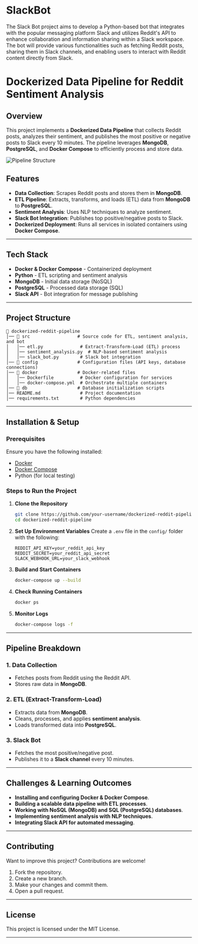 # SlackBot

The Slack Bot project aims to develop a Python-based bot that integrates with the popular messaging platform Slack and utilizes Reddit's API to enhance collaboration and information sharing within a Slack workspace. The bot will provide various functionalities such as fetching Reddit posts, sharing them in Slack channels, and enabling users to interact with Reddit content directly from Slack.
# Dockerized Data Pipeline for Reddit Sentiment Analysis

## Overview
This project implements a **Dockerized Data Pipeline** that collects Reddit posts, analyzes their sentiment, and publishes the most positive or negative posts to Slack every 10 minutes. The pipeline leverages **MongoDB**, **PostgreSQL**, and **Docker Compose** to efficiently process and store data.

![Pipeline Structure](../../_images/structure_reddit.svg)

## Features
- **Data Collection**: Scrapes Reddit posts and stores them in **MongoDB**.
- **ETL Pipeline**: Extracts, transforms, and loads (ETL) data from **MongoDB** to **PostgreSQL**.
- **Sentiment Analysis**: Uses NLP techniques to analyze sentiment.
- **Slack Bot Integration**: Publishes top positive/negative posts to Slack.
- **Dockerized Deployment**: Runs all services in isolated containers using **Docker Compose**.

---

## Tech Stack
- **Docker & Docker Compose** - Containerized deployment
- **Python** - ETL scripting and sentiment analysis
- **MongoDB** - Initial data storage (NoSQL)
- **PostgreSQL** - Processed data storage (SQL)
- **Slack API** - Bot integration for message publishing

---

## Project Structure
```
📂 dockerized-reddit-pipeline
│── 📁 src                  # Source code for ETL, sentiment analysis, and bot
│   │── etl.py              # Extract-Transform-Load (ETL) process
│   │── sentiment_analysis.py  # NLP-based sentiment analysis
│   │── slack_bot.py        # Slack bot integration
│── 📁 config               # Configuration files (API keys, database connections)
│── 📁 docker               # Docker-related files
│   │── Dockerfile          # Docker configuration for services
│   │── docker-compose.yml  # Orchestrate multiple containers
│── 📁 db                   # Database initialization scripts
│── README.md               # Project documentation
│── requirements.txt        # Python dependencies
```

---

## Installation & Setup
### Prerequisites
Ensure you have the following installed:
- [Docker](https://docs.docker.com/get-docker/)
- [Docker Compose](https://docs.docker.com/compose/install/)
- Python (for local testing)

### Steps to Run the Project
1. **Clone the Repository**
   ```sh
   git clone https://github.com/your-username/dockerized-reddit-pipeline.git
   cd dockerized-reddit-pipeline
   ```

2. **Set Up Environment Variables**
   Create a `.env` file in the `config/` folder with the following:
   ```env
   REDDIT_API_KEY=your_reddit_api_key
   REDDIT_SECRET=your_reddit_api_secret
   SLACK_WEBHOOK_URL=your_slack_webhook
   ```

3. **Build and Start Containers**
   ```sh
   docker-compose up --build
   ```

4. **Check Running Containers**
   ```sh
   docker ps
   ```

5. **Monitor Logs**
   ```sh
   docker-compose logs -f
   ```

---

## Pipeline Breakdown
### 1. **Data Collection**
- Fetches posts from Reddit using the Reddit API.
- Stores raw data in **MongoDB**.

### 2. **ETL (Extract-Transform-Load)**
- Extracts data from **MongoDB**.
- Cleans, processes, and applies **sentiment analysis**.
- Loads transformed data into **PostgreSQL**.

### 3. **Slack Bot**
- Fetches the most positive/negative post.
- Publishes it to a **Slack channel** every 10 minutes.

---

## Challenges & Learning Outcomes
- **Installing and configuring Docker & Docker Compose**.
- **Building a scalable data pipeline with ETL processes**.
- **Working with NoSQL (MongoDB) and SQL (PostgreSQL) databases**.
- **Implementing sentiment analysis with NLP techniques**.
- **Integrating Slack API for automated messaging**.

---

## Contributing
Want to improve this project? Contributions are welcome!
1. Fork the repository.
2. Create a new branch.
3. Make your changes and commit them.
4. Open a pull request.

---

## License
This project is licensed under the MIT License.

---
